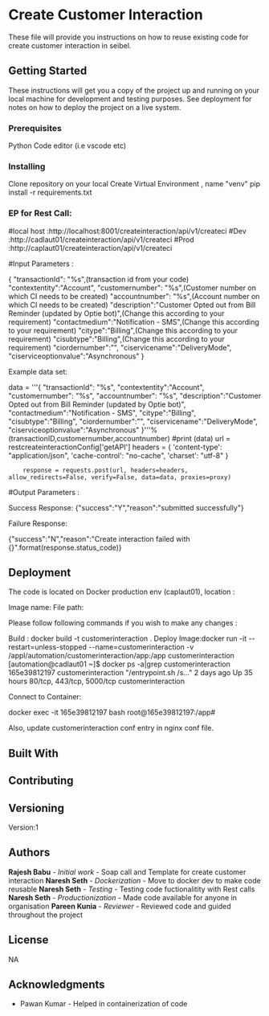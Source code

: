 # Create Customer Interaction

These file will provide you instructions on how to reuse existing code for create customer interaction in seibel.


## Getting Started

These instructions will get you a copy of the project up and running on your local machine for development and testing purposes. See deployment for notes on how to deploy the project on a live system.  


### Prerequisites

Python
Code editor (i.e vscode etc)

### Installing

Clone repository on your local
Create Virtual Environment , name "venv"
pip install -r requirements.txt
 
### EP for Rest Call:
#local host :http://localhost:8001/createinteraction/api/v1/createci
#Dev :http://cadlaut01/createinteraction/api/v1/createci
#Prod :http://caplaut01/createinteraction/api/v1/createci

#Input Parameters : 

{
        "transactionId": "%s",(transaction id from your code)
        "contextentity":"Account",
        "customernumber": "%s",(Customer number on which CI needs to be created)
        "accountnumber": "%s",(Account number on which CI needs to be created)
        "description":"Customer Opted out from Bill Reminder (updated by Optie bot)",(Change this according to your requirement)
        "contactmedium":"Notification - SMS",(Change this according to your requirement)
        "citype":"Billing",(Change this according to your requirement)
        "cisubtype":"Billing",(Change this according to your requirement)
        "ciordernumber":"",
        "ciservicename":"DeliveryMode",
        "ciserviceoptionvalue":"Asynchronous"
        }

Example data set:

data = '''{
        "transactionId": "%s",
        "contextentity":"Account",
        "customernumber": "%s",
        "accountnumber": "%s",
        "description":"Customer Opted out from Bill Reminder (updated by Optie bot)",
        "contactmedium":"Notification - SMS",
        "citype":"Billing",
        "cisubtype":"Billing",
        "ciordernumber":"",
        "ciservicename":"DeliveryMode",
        "ciserviceoptionvalue":"Asynchronous"
        }'''%(transactionID,customernumber,accountnumber)
        #print (data)
        url = restcreateinteractionConfig['getAPI']
        headers = {
                'content-type': "application/json",
                'cache-control': "no-cache",
                'charset': "utf-8"
                    }             
        
        response = requests.post(url, headers=headers, allow_redirects=False, verify=False, data=data, proxies=proxy)

#Output Parameters : 

Success Response:
{"success":"Y","reason":"submitted successfully"}

Failure Response:

{"success":"N","reason":"Create interaction failed with {}".format(response.status_code)}  




## Deployment

The code is located on Docker production env (caplaut01), location :

Image name: 
File path:


Please follow following commands if you wish to make any changes :

Build : docker build -t customerinteraction .
Deploy Image:docker run -it --restart=unless-stopped --name=customerinteraction -v /appl/automation/customerinteraction/app:/app customerinteraction
[automation@cadlaut01 ~]$ docker ps -a|grep customerinteraction
165e39812197        customerinteraction                      "/entrypoint.sh /s..."   2 days ago          Up 35 hours                 80/tcp, 443/tcp, 5000/tcp                                                customerinteraction

Connect to Container:

docker  exec -it 165e39812197 bash
root@165e39812197:/app# 

Also, update customerinteraction conf entry in nginx conf file.  




## Built With



## Contributing



## Versioning

Version:1

## Authors

**Rajesh Babu** - *Initial work* - Soap call and Template for create customer interaction
**Naresh Seth** - *Dockerization* - Move to docker dev to make code reusable
**Naresh Seth** - *Testing* - Testing code fuctionalitity with Rest calls
**Naresh Seth** - *Productionization* - Made code available for anyone in organisation
**Pareen Kunia** - *Reviewer* - Reviewed code and guided throughout the project  



## License

NA  


## Acknowledgments

* Pawan Kumar - Helped in containerization of code




